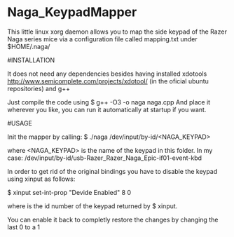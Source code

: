 # Naga_KeypadMapper
This little linux xorg daemon allows you to map the side keypad of the Razer Naga series mice via a configuration file called mapping.txt under $HOME/.naga/

#INSTALLATION

It does not need any dependencies besides having installed xdotools http://www.semicomplete.com/projects/xdotool/  (in the oficial ubuntu repositories)
and g++

Just compile the code using $ g++ -O3 -o naga naga.cpp
And place it wherever you like, you can run it automatically at startup if you want.


#USAGE

Init the mapper by calling: $ ./naga /dev/input/by-id/<NAGA_KEYPAD>

where <NAGA_KEYPAD> is the name of the keypad in this folder. 
In my case:   /dev/input/by-id/usb-Razer_Razer_Naga_Epic-if01-event-kbd

In order to get rid of the original bindings you have to disable the keypad using xinput as follows:

$ xinput set-int-prop <id> "Devide Enabled" 8 0

where <id> is the id number of the keypad returned by $ xinput.

You can enable it back to completly restore the changes by changing the last 0 to a 1

